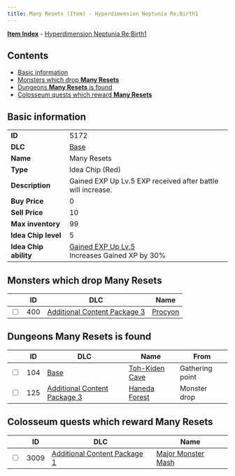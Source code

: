 ```yaml
---
title: Many Resets (Item) - Hyperdimension Neptunia Re;Birth1
---
```


[**Item Index**](/neptunia/rb1/item/index.html) - [Hyperdimension Neptunia Re;Birth1](/neptunia/rb1)

## Contents

- [Basic information](#basic-information)
- [Monsters which drop **Many Resets**](#monsters-which-drop-many-resets)
- [Dungeons **Many Resets** is found](#dungeons-many-resets-is-found)
- [Colosseum quests which reward **Many Resets**](#colosseum-quests-which-reward-many-resets)

## Basic information

|   |   |
| -- | -- |
| **ID** | 5172 |
| **DLC** | [Base](/neptunia/rb1/dlc/1-base.html) |
| **Name** | Many Resets |
| **Type** | Idea Chip (Red) |
| **Description** | Gained EXP Up Lv.5 EXP received after battle will increase. |
| **Buy Price** | 0 |
| **Sell Price** | 10 |
| **Max inventory** | 99 |
| **Idea Chip level** | 5 |
| **Idea Chip ability** | [Gained EXP Up Lv.5](/neptunia/rb1/avatar/1-9671-gained-exp-up-lv-5.html)<br />Increases Gained XP by 30% |


## Monsters which drop **Many Resets**

|    | ID | DLC | Name |
| -- | -- | --- | ---- |
| <input type="checkbox" id="rb1-monster-12-400" class="trackbox" /> | 400 | [Additional Content Package 3](/neptunia/rb1/dlc/12-pack3.html) | [Procyon](/neptunia/rb1/monster/12-400-procyon.html) |


## Dungeons **Many Resets** is found

|    | ID | DLC | Name | From |
| -- | -- | --- | ---- | ---- |
| <input type="checkbox" id="rb1-dungeon-1-104" class="trackbox" /> | 104 | [Base](/neptunia/rb1/dlc/1-base.html) | [Toh-Kiden Cave](/neptunia/rb1/dungeon/1-104-toh-kiden-cave.html) | Gathering point |
| <input type="checkbox" id="rb1-dungeon-12-125" class="trackbox" /> | 125 | [Additional Content Package 3](/neptunia/rb1/dlc/12-pack3.html) | [Haneda Forest](/neptunia/rb1/dungeon/12-125-haneda-forest.html) | Monster drop |


## Colosseum quests which reward **Many Resets**

|    | ID | DLC | Name |
| -- | -- | --- | ---- |
| <input type="checkbox" id="rb1-colosseum-10-3009" class="trackbox" /> | 3009 | [Additional Content Package 1](/neptunia/rb1/dlc/10-pack1.html) | [Major Monster Mash](/neptunia/rb1/colosseum/10-3009-major-monster-mash.html) |
